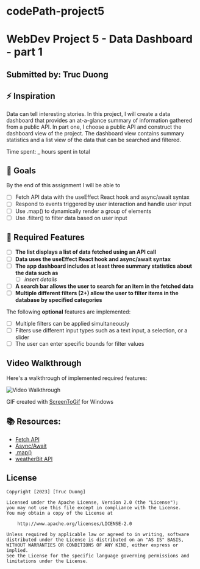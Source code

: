# codePath-project5
# WebDev Project 5 - Data Dashboard - part 1

## Submitted by: **Truc Duong**

## ⚡️ Inspiration 
Data can tell interesting stories. In this project, I will create a data dashboard that provides an at-a-glance summary of information gathered from a public API.
In part one, I choose a public API and construct the dashboard view of the project. The dashboard view contains summary statistics and a list view of the data that can be searched and filtered.

Time spent: **_** hours spent in total

## 🎯 Goals
By the end of this assignment I will be able to
- [ ] Fetch API data with the useEffect React hook and async/await syntax
- [ ] Respond to events triggered by user interaction and handle user input
- [ ] Use .map() to dynamically render a group of elements
- [ ] Use .filter() to filter data based on user input

## 👀 Required Features

- [ ] **The list displays a list of data fetched using an API call**
- [ ] **Data uses the useEffect React hook and async/await syntax**
- [ ] **The app dashboard includes at least three summary statistics about the data such as**
  - [ ] *insert details*
- [ ] **A search bar allows the user to search for an item in the fetched data**
- [ ] **Multiple different filters (2+) allow the user to filter items in the database by specified categories**

The following **optional** features are implemented:

- [ ] Multiple filters can be applied simultaneously
- [ ] Filters use different input types such as a text input, a selection, or a slider
- [ ] The user can enter specific bounds for filter values

## Video Walkthrough

Here's a walkthrough of implemented required features:

<img src='' title='Video Walkthrough' width='' alt='Video Walkthrough' />

<!-- Replace this with whatever GIF tool you used! -->
GIF created with [ScreenToGif](https://www.screentogif.com/) for Windows
<!-- Recommended tools:
[Kap](https://getkap.co/) for macOS
[ScreenToGif](https://www.screentogif.com/) for Windows
[peek](https://github.com/phw/peek) for Linux. -->

## 📚 Resources:
- [Fetch API](https://developer.mozilla.org/en-US/docs/Web/API/Fetch_API/Using_Fetch)
- [Async/Await](https://javascript.info/async-await) 
- [.map()](https://developer.mozilla.org/en-US/docs/Web/JavaScript/Reference/Global_Objects/Array/map)
- [weatherBit API](https://www.weatherbit.io/api)

## License

    Copyright [2023] [Truc Duong]

    Licensed under the Apache License, Version 2.0 (the "License");
    you may not use this file except in compliance with the License.
    You may obtain a copy of the License at

        http://www.apache.org/licenses/LICENSE-2.0

    Unless required by applicable law or agreed to in writing, software
    distributed under the License is distributed on an "AS IS" BASIS,
    WITHOUT WARRANTIES OR CONDITIONS OF ANY KIND, either express or implied.
    See the License for the specific language governing permissions and
    limitations under the License.
